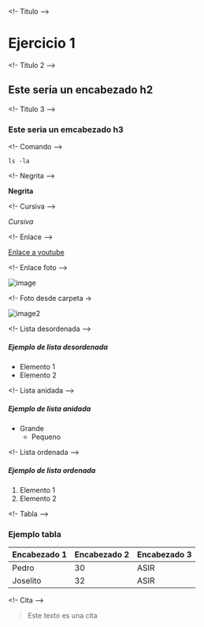 <!- Titulo -->

# Ejercicio 1

<!- Titulo 2 -->

## Este seria un encabezado h2

<!- Titulo 3 -->

### Este seria un emcabezado h3

<!- Comando -->

`ls -la`

<!- Negrita -->

**Negrita**

<!- Cursiva -->

*Cursiva*

<!- Enlace -->

[Enlace a youtube](https://www.youtube.com/)

<!- Enlace foto -->

![image](https://user-images.githubusercontent.com/114144260/192457670-547f3155-2fa6-46dd-a417-bbb85c15de45.png)

<!- Foto desde carpeta ->

![image2]("C:\Users\Albarregas\Desktop\compWindows\images\elbicho.jpg")

<!- Lista desordenada -->

##### Ejemplo de lista desordenada

* Elemento 1
* Elemento 2

<!- Lista anidada -->

##### Ejemplo de lista anidada

* Grande
  * Pequeno

<!- Lista ordenada -->

##### Ejemplo de lista ordenada

1. Elemento 1
2. Elemento 2

<!- Tabla -->

### Ejemplo tabla
| Encabezado 1 | Encabezado 2 | Encabezado 3
| --- | --- | ---
| Pedro | 30 | ASIR
| Joselito | 32 | ASIR 

<!- Cita -->

> Este texto es una cita 
